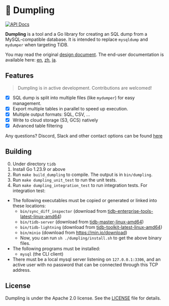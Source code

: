 🥟 Dumpling
============

[![API Docs](https://img.shields.io/badge/go.dev-reference-007d9c?logo=go&logoColor=white)](https://pkg.go.dev/github.com/pingcap/tidb/dumpling)

**Dumpling** is a tool and a Go library for creating an SQL dump from a MySQL-compatible database.
It is intended to replace `mysqldump` and `mydumper` when targeting TiDB.

You may read the original [design document](https://github.com/pingcap/community/blob/master/archive/misc/rfc/2019-12-06-dumpling.md). The end-user documentation is available here: [en](https://docs.pingcap.com/tidb/stable/dumpling-overview), [zh](https://docs.pingcap.com/zh/tidb/stable/dumpling-overview), [ja](https://docs.pingcap.com/ja/tidb/stable/dumpling-overview).

Features
--------

> Dumpling is in active development. Contributions are welcomed!

- [x] SQL dump is split into multiple files (like `mydumper`) for easy management.
- [x] Export multiple tables in parallel to speed up execution.
- [x] Multiple output formats: SQL, CSV, ...
- [x] Write to cloud storage (S3, GCS) natively
- [x] Advanced table filtering

Any questions? Discord, Slack and other contact options can be found [here](https://docs.pingcap.com/tidb/stable/support)

Building
--------

0. Under directory `tidb`
1. Install Go 1.23.9 or above
2. Run `make build_dumpling` to compile. The output is in `bin/dumpling`.
3. Run `make dumpling_unit_test` to run the unit tests.
4. Run `make dumpling_integration_test` to run integration tests. For integration test:
  - The following executables must be copied or generated or linked into these locations:
    * `bin/sync_diff_inspector` (download from [tidb-enterprise-tools-latest-linux-amd64](http://download.pingcap.org/tidb-enterprise-tools-latest-linux-amd64.tar.gz))
    * `bin/tidb-server` (download from [tidb-master-linux-amd64](https://download.pingcap.org/tidb-master-linux-amd64.tar.gz))
    * `bin/tidb-lightning` (download from [tidb-toolkit-latest-linux-amd64](https://download.pingcap.org/tidb-toolkit-latest-linux-amd64.tar.gz))
    * `bin/minio` (download from <https://min.io/download>)
    * Now, you can run `sh ./dumpling/install.sh` to get the above binary files.
  - The following programs must be installed:
    * `mysql` (the CLI client)
  - There must be a local mysql server listening on `127.0.0.1:3306`, and an active user with no password that can be connected through this TCP address.

License
-------

Dumpling is under the Apache 2.0 license. See the [LICENSE](../LICENSE) file for details.
